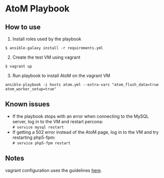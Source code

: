 # AtoM Playbook

## How to use
1. Install roles used by the playbook
  ```
  $ ansible-galaxy install -r requirements.yml
  ```  
2. Create the test VM using vagrant  
  ```
  $ vagrant up
  ```
3. Run playbook to install AtoM on the vagrant VM  
  ```
  ansible-playbook -i hosts atom.yml --extra-vars "atom_flush_data=true atom_worker_setup=true"
  ```

## Known issues

 * If the playbook stops with an error when connecting to the MySQL server, log in to the VM and restart percona:  
  `# service mysql restart`
* If getting a 502 error instead of the AtoM page, log in to the VM and try restarting php5-fpm:  
  `# service php5-fpm restart`

## Notes
vagrant configuration uses the guidelines [here](http://hakunin.com/six-ansible-practices#build-a-convenient-local-playground).
